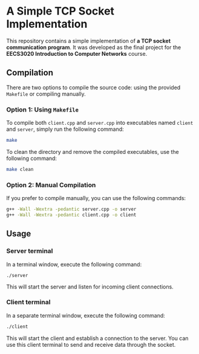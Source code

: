# A Simple TCP Socket Implementation

This repository contains a simple implementation of **a TCP socket communication program**. It was developed as the final project for the **EECS3020 Introduction to Computer Networks** course.

## Compilation

There are two options to compile the source code: using the provided `Makefile` or compiling manually.

### Option 1: Using `Makefile`

To compile both `client.cpp` and `server.cpp` into executables named `client` and `server`, simply run the following command:

```bash
make
```

To clean the directory and remove the compiled executables, use the following command:

```bash
make clean
```

### Option 2: Manual Compilation

If you prefer to compile manually, you can use the following commands:

```bash
g++ -Wall -Wextra -pedantic server.cpp -o server
g++ -Wall -Wextra -pedantic client.cpp -o client
```

## Usage

### Server terminal

In a terminal window, execute the following command:

```
./server
```

This will start the server and listen for incoming client connections.

### Client terminal

In a separate terminal window, execute the following command:

```bash
./client
```

This will start the client and establish a connection to the server. You can use this client terminal to send and receive data through the socket.
